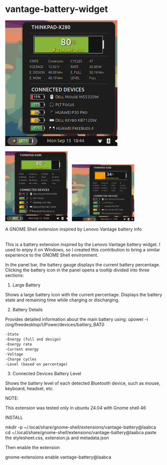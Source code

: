 # vantage-battery-widget
![Battery Widget Screenshot](Screenshot_2.png)

<img src="Screenshot_2.png" width="200" style="margin-right:10px;">
<img src="Screenshot_1.png" width="200">

A GNOME Shell extension inspired by Lenovo Vantage battery info
######
This is a battery extension inspired by the Lenovo Vantage battery widget.
I used to enjoy it on Windows, so I created this contribution to bring a similar experience to the GNOME Shell environment.

In the panel bar, the battery gauge displays the current battery percentage.
Clicking the battery icon in the panel opens a tooltip divided into three sections:

1. Large Battery

Shows a large battery icon with the current percentage.
Displays the battery state and remaining time while charging or discharging.

2. Battery Details

Provides detailed information about the main battery using:
upower -i /org/freedesktop/UPower/devices/battery_BAT0

	-State
	-Energy (full and design)
	-Energy rate
	-Current energy
	-Voltage
	-Charge cycles
	-Level (based on percentage)

3. Connected Devices Battery Level

Shows the battery level of each detected Bluetooth device, such as mouse, keyboard, headset, etc.

NOTE:

This extension was tested only in ubuntu 24.04 with Gnome shell 46

INSTALL

mkdir -p ~/.local/share/gnome-shell/extensions/vantage-battery@laabca
cd ~/.local/share/gnome-shell/extensions/vantage-battery@laabca
paste the stylesheet.css, extension.js and metadata.json

Then enable the extension

gnome-extensions enable vantage-battery@laabca

